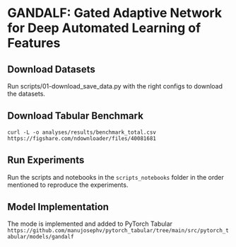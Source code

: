 # GANDALF: Gated Adaptive Network for Deep Automated Learning of Features

## Download Datasets

Run scripts/01-download_save_data.py with the right configs to download the datasets.

## Download Tabular Benchmark
```curl -L -o analyses/results/benchmark_total.csv https://figshare.com/ndownloader/files/40081681```

## Run Experiments

Run the scripts and notebooks in the `scripts_notebooks` folder in the order mentioned to reproduce the experiments.

## Model Implementation

The mode is implemented and added to PyTorch Tabular
`https://github.com/manujosephv/pytorch_tabular/tree/main/src/pytorch_tabular/models/gandalf`